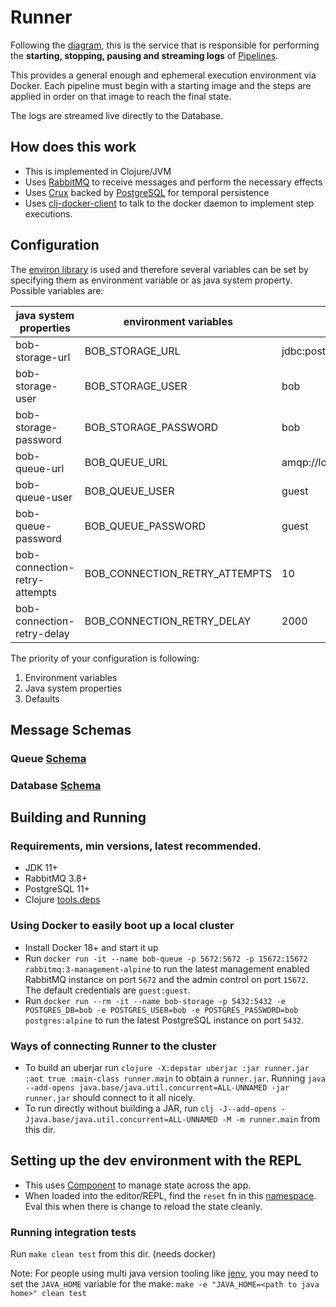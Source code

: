 # Runner

Following the [diagram](https://github.com/bob-cd/bob/issues/70#issuecomment-611661635), this is the service that is responsible for performing the **starting, stopping, pausing and streaming logs** of [Pipelines](https://bob-cd.github.io/pages/concepts/pipeline.html).

This provides a general enough and ephemeral execution environment via Docker. Each pipeline must begin with a starting image and the steps are applied in order on that image to reach the final state.

The logs are streamed live directly to the Database.

## How does this work
- This is implemented in Clojure/JVM
- Uses [RabbitMQ](https://www.rabbitmq.com/) to receive messages and perform the necessary effects
- Uses [Crux](https://www.opencrux.com/) backed by [PostgreSQL](https://www.postgresql.org/) for temporal persistence
- Uses [clj-docker-client](https://github.com/into-docker/clj-docker-client) to talk to the docker daemon to implement step executions.

## Configuration
The [environ library](https://github.com/weavejester/environ) is used and therefore several variables can be
set by specifying them as environment variable or as java system property. Possible variables are:

| java system properties        | environment variables         | defaults                             |
|-------------------------------|-------------------------------|--------------------------------------|
| bob-storage-url               | BOB_STORAGE_URL               | jdbc:postgresql://localhost:5432/bob |
| bob-storage-user              | BOB_STORAGE_USER              | bob                                  |
| bob-storage-password          | BOB_STORAGE_PASSWORD          | bob                                  |
| bob-queue-url                 | BOB_QUEUE_URL                 | amqp://localhost:5672                |
| bob-queue-user                | BOB_QUEUE_USER                | guest                                |
| bob-queue-password            | BOB_QUEUE_PASSWORD            | guest                                |
| bob-connection-retry-attempts | BOB_CONNECTION_RETRY_ATTEMPTS | 10                                   |
| bob-connection-retry-delay    | BOB_CONNECTION_RETRY_DELAY    | 2000                                 |

The priority of your configuration is following:
1. Environment variables
1. Java system properties
1. Defaults

## Message Schemas

### Queue [Schema](/runner/Queue.md)
### Database [Schema](/runner/Db.md)

## Building and Running

### Requirements, min versions, latest recommended.
- JDK 11+
- RabbitMQ 3.8+
- PostgreSQL 11+
- Clojure [tools.deps](https://clojure.org/guides/getting_started)

### Using Docker to easily boot up a local cluster
- Install Docker 18+ and start it up
- Run `docker run -it --name bob-queue -p 5672:5672 -p 15672:15672 rabbitmq:3-management-alpine` to run the latest management enabled RabbitMQ instance on port `5672` and the admin control on port `15672`. The default credentials are `guest:guest`.
- Run `docker run --rm -it --name bob-storage -p 5432:5432 -e POSTGRES_DB=bob -e POSTGRES_USER=bob -e POSTGRES_PASSWORD=bob postgres:alpine` to run the latest PostgreSQL instance on port `5432`.

### Ways of connecting Runner to the cluster
- To build an uberjar run `clojure -X:depstar uberjar :jar runner.jar :aot true :main-class runner.main` to obtain a `runner.jar`. Running `java --add-opens java.base/java.util.concurrent=ALL-UNNAMED -jar runner.jar` should connect to it all nicely.
- To run directly without building a JAR, run `clj -J--add-opens -Jjava.base/java.util.concurrent=ALL-UNNAMED -M -m runner.main` from this dir.

## Setting up the dev environment with the REPL
- This uses [Component](https://github.com/stuartsierra/component) to manage state across the app.
- When loaded into the editor/REPL, find the `reset` fn in this [namespace](/runner/src/runner/system.clj). Eval this when there is change to reload the state cleanly.

### Running integration tests
Run `make clean test` from this dir. (needs docker)

Note: For people using multi java version tooling like [jenv](https://www.jenv.be/), you may need to set the `JAVA_HOME` variable for the make:
`make -e "JAVA_HOME=<path to java home>" clean test`

